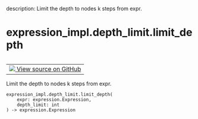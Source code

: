 description: Limit the depth to nodes k steps from expr.

<div itemscope itemtype="http://developers.google.com/ReferenceObject">
<meta itemprop="name" content="expression_impl.depth_limit.limit_depth" />
<meta itemprop="path" content="Stable" />
</div>

# expression_impl.depth_limit.limit_depth

<!-- Insert buttons and diff -->

<table class="tfo-notebook-buttons tfo-api nocontent" align="left">
<td>
  <a target="_blank" href="https://github.com/google/struct2tensor/blob/master/struct2tensor/expression_impl/depth_limit.py#L50-L53">
    <img src="https://www.tensorflow.org/images/GitHub-Mark-32px.png" />
    View source on GitHub
  </a>
</td>
</table>



Limit the depth to nodes k steps from expr.

<pre class="devsite-click-to-copy prettyprint lang-py tfo-signature-link">
<code>expression_impl.depth_limit.limit_depth(
    expr: expression.Expression,
    depth_limit: int
) -> expression.Expression
</code></pre>



<!-- Placeholder for "Used in" -->
